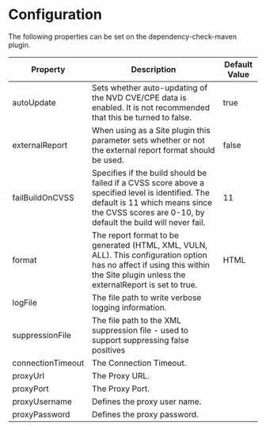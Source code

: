 Configuration
====================
The following properties can be set on the dependency-check-maven plugin.

Property            | Description                        | Default Value
--------------------|------------------------------------|------------------
autoUpdate          | Sets whether auto-updating of the NVD CVE/CPE data is enabled. It is not recommended that this be turned to false. | true
externalReport      | When using as a Site plugin this parameter sets whether or not the external report format should be used. | false
failBuildOnCVSS     | Specifies if the build should be failed if a CVSS score above a specified level is identified. The default is 11 which means since the CVSS scores are 0-10, by default the build will never fail.         | 11
format              | The report format to be generated (HTML, XML, VULN, ALL). This configuration option has no affect if using this within the Site plugin unless the externalReport is set to true. | HTML
logFile             | The file path to write verbose logging information. |
suppressionFile     | The file path to the XML suppression file \- used to support suppressing false positives |
connectionTimeout   | The Connection Timeout.            |
proxyUrl            | The Proxy URL.                     |
proxyPort           | The Proxy Port.                    |
proxyUsername       | Defines the proxy user name.       |
proxyPassword       | Defines the proxy password.        |

